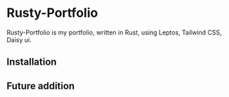 # Rusty-Portfolio
 
Rusty-Portfolio is my portfolio, written in Rust, using Leptos, Tailwind CSS, Daisy ui. 

## Installation

## Future addition